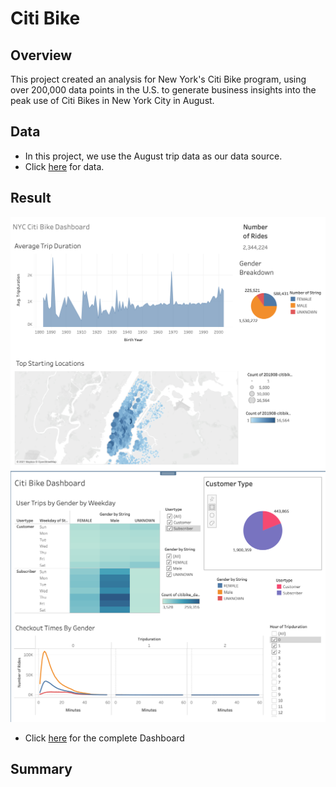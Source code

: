 # Citi Bike 

## Overview
This project created an analysis for New York's Citi Bike program, using over 200,000 data points in the U.S. to generate business insights into the peak use of Citi Bikes in New York City in August.

## Data
* In this project, we use the August trip data as our data source.
* Click [here](https://s3.amazonaws.com/tripdata/index.html) for data.

## Result

![Module](Resources/Module.png)
![Challenge](Resources/Challenge.png)

* Click [here](https://public.tableau.com/views/CitiBike_challenge/CitiBikeStory?:language=en-US&:display_count=n&:origin=viz_share_link) for the complete Dashboard


## Summary
